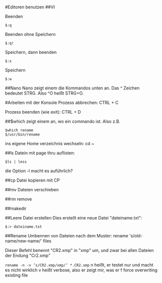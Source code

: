 #Editoren benutzen
##VI 

Beenden
```
$:q
```		

Beenden ohne Speichern
```
$:q!	
```

Speichern, dann beenden
```
$:x 
```

Speichern 
```
$:w
``` 


##Nano
Nano zeigt einem die Kommandos unten an. Das ^ Zeichen bedeutet STRG. Also ^O heißt STRG+O.


#Arbeiten mit der Konsole
Prozess abbrechen: CTRL + C

Prozess beenden (wie exit): CTRL + D

##$which 
zeigt einem an, wo ein commando ist. Also z.B.
```
$which rename
$/usr/bin/rename
```

ins eigene Home verzeichnis wechseln: cd ~

##ls
Datein mit page thru auflisten:
``` 
$ls | less
```
die Option -l macht es auführlich? 

##cp
Datei kopieren mit CP

##mv
Dateien verschieben

##rm
remove

##makedir


##Leere Datei erstellen
Dies erstellt eine neue Datei "dateiname.txt":
```
$:> dateiname.txt
```


##Rename
Umbennen von Dateien nach dem Muster:
rename 's/old-name/new-name/' files 

Dieser Befehl benennt "CR2.xmp" in "xmp" um, und zwar bei allen Dateien der Endung "Cr2.xmp"

```rename -n -v ’s/CR2.xmp/xmp/’ *.CR2.xmp```
n heißt, er testet nur und macht es nicht wirklich
v heißt verbose, also er zeigt mir, was er 
f force overwriting existing file










